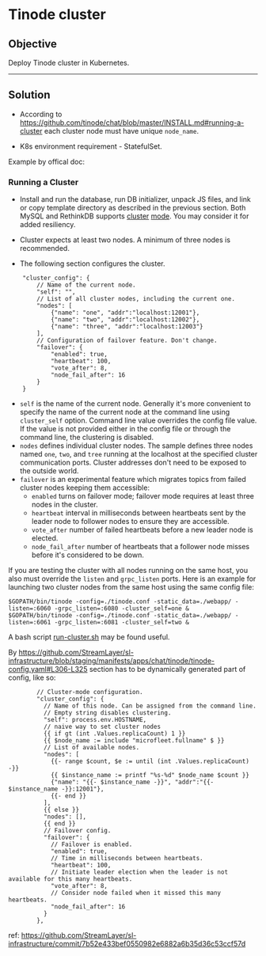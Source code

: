 # Tinode cluster

## Objective

Deploy Tinode cluster in Kubernetes.

---
## Solution

* According to https://github.com/tinode/chat/blob/master/INSTALL.md#running-a-cluster each cluster node must have unique `node_name`.

* K8s environment requirement - StatefulSet.

Example by offical doc:

###  Running a Cluster

- Install and run the database, run DB initializer, unpack JS files, and link or copy template directory as described in the previous section. Both MySQL and RethinkDB supports [cluster](https://www.mysql.com/products/cluster/) [mode](https://www.rethinkdb.com/docs/start-a-server/#a-rethinkdb-cluster-using-multiple-machines). You may consider it for added resiliency.

- Cluster expects at least two nodes. A minimum of three nodes is recommended.

- The following section configures the cluster.

```
	"cluster_config": {
		// Name of the current node.
		"self": "",
		// List of all cluster nodes, including the current one.
		"nodes": [
			{"name": "one", "addr":"localhost:12001"},
			{"name": "two", "addr":"localhost:12002"},
			{"name": "three", "addr":"localhost:12003"}
		],
		// Configuration of failover feature. Don't change.
		"failover": {
			"enabled": true,
			"heartbeat": 100,
			"vote_after": 8,
			"node_fail_after": 16
		}
	}
```
* `self` is the name of the current node. Generally it's more convenient to specify the name of the current node at the command line using `cluster_self` option. Command line value overrides the config file value. If the value is not provided either in the config file or through the command line, the clustering is disabled.
* `nodes` defines individual cluster nodes. The sample defines three nodes named `one`, `two`, and `tree` running at the localhost at the specified cluster communication ports. Cluster addresses don't need to be exposed to the outside world.
* `failover` is an experimental feature which migrates topics from failed cluster nodes keeping them accessible:
  * `enabled` turns on failover mode; failover mode requires at least three nodes in the cluster.
  * `heartbeat` interval in milliseconds between heartbeats sent by the leader node to follower nodes to ensure they are accessible.
  * `vote_after` number of failed heartbeats before a new leader node is elected.
  * `node_fail_after` number of heartbeats that a follower node misses before it's considered to be down.

If you are testing the cluster with all nodes running on the same host, you also must override the `listen` and `grpc_listen` ports. Here is an example for launching two cluster nodes from the same host using the same config file:
```
$GOPATH/bin/tinode -config=./tinode.conf -static_data=./webapp/ -listen=:6060 -grpc_listen=:6080 -cluster_self=one &
$GOPATH/bin/tinode -config=./tinode.conf -static_data=./webapp/ -listen=:6061 -grpc_listen=:6081 -cluster_self=two &
```
A bash script [run-cluster.sh](../../server/run-cluster.sh) may be found useful.


By https://github.com/StreamLayer/sl-infrastructure/blob/staging/manifests/apps/chat/tinode/tinode-config.yaml#L306-L325 section has to be dynamically generated part of config, like so:

```
        // Cluster-mode configuration.
        "cluster_config": {
          // Name of this node. Can be assigned from the command line.
          // Empty string disables clustering.
          "self": process.env.HOSTNAME,
          // naive way to set cluster nodes
          {{ if gt (int .Values.replicaCount) 1 }}
          {{ $node_name := include "microfleet.fullname" $ }}
          // List of available nodes.
          "nodes": [
            {{- range $count, $e := until (int .Values.replicaCount) -}}
            {{ $instance_name := printf "%s-%d" $node_name $count }}
            {"name": "{{- $instance_name -}}", "addr":"{{- $instance_name -}}:12001"},
            {{- end }}
          ],
          {{ else }}
          "nodes": [],
          {{ end }}
          // Failover config.
          "failover": {
            // Failover is enabled.
            "enabled": true,
            // Time in milliseconds between heartbeats.
            "heartbeat": 100,
            // Initiate leader election when the leader is not available for this many heartbeats.
            "vote_after": 8,
            // Consider node failed when it missed this many heartbeats.
            "node_fail_after": 16
          }
        },
```
ref: https://github.com/StreamLayer/sl-infrastructure/commit/7b52e433bef0550982e6882a6b35d36c53ccf57d
